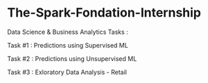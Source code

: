 # The-Spark-Fondation-Internship
Data Science &amp; Business Analytics Tasks :

Task #1 : Predictions using Supervised ML

Task #2 : Predictions using Unsupervised ML

Task #3 : Exloratory Data Analysis - Retail

